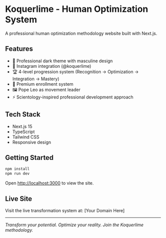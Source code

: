 # Koquerlime - Human Optimization System

A professional human optimization methodology website built with Next.js.

## Features

- 🎯 Professional dark theme with masculine design
- 📱 Instagram integration (@koquerlime)
- 🏆 4-level progression system (Recognition → Optimization → Integration → Mastery)
- 💼 Premium enrollment system
- 🖼️ Pope Leo as movement leader
- ⚡ Scientology-inspired professional development approach

## Tech Stack

- Next.js 15
- TypeScript
- Tailwind CSS
- Responsive design

## Getting Started

```bash
npm install
npm run dev
```

Open [http://localhost:3000](http://localhost:3000) to view the site.

## Live Site

Visit the live transformation system at: [Your Domain Here]

---

*Transform your potential. Optimize your reality. Join the Koquerlime methodology.*
